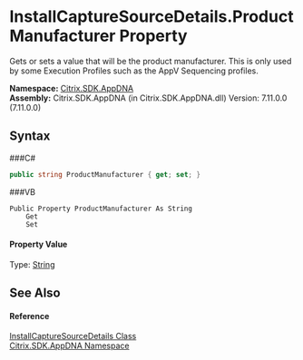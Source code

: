 # InstallCaptureSourceDetails.ProductManufacturer Property 
 

Gets or sets a value that will be the product manufacturer. This is only used by some Execution Profiles such as the AppV Sequencing profiles.

**Namespace:**&nbsp;<a href="N_Citrix_SDK_AppDNA">Citrix.SDK.AppDNA</a><br />**Assembly:**&nbsp;Citrix.SDK.AppDNA (in Citrix.SDK.AppDNA.dll) Version: 7.11.0.0 (7.11.0.0)

## Syntax

###C#
```csharp
public string ProductManufacturer { get; set; }
```

###VB
```vbnet
Public Property ProductManufacturer As String
	Get
	Set
```


#### Property Value
Type: <a href="http://msdn2.microsoft.com/en-us/library/s1wwdcbf" target="_blank">String</a>

## See Also


#### Reference
<a href="T_Citrix_SDK_AppDNA_InstallCaptureSourceDetails">InstallCaptureSourceDetails Class</a><br /><a href="N_Citrix_SDK_AppDNA">Citrix.SDK.AppDNA Namespace</a><br />
